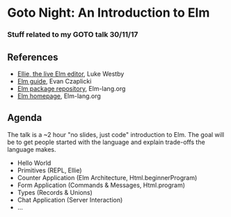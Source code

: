 # Goto Night: An Introduction to Elm
### Stuff related to my GOTO talk 30/11/17

## References
- [Ellie, the live Elm editor](https://ellie-app.com/), Luke Westby
- [Elm guide](https://guide.elm-lang.org/), Evan Czaplicki
- [Elm package repository](http://package.elm-lang.org/), Elm-lang.org
- [Elm homepage](http://elm-lang.org/), Elm-lang.org

## Agenda
The talk is a ~2 hour "no slides, just code" introduction to Elm. The goal will be to get people started with the language and explain trade-offs the language makes.
- Hello World
- Primitives (REPL, Ellie)
- Counter Application (Elm Architecture, Html.beginnerProgram)
- Form Application (Commands & Messages, Html.program)
- Types (Records & Unions)
- Chat Application (Server Interaction)
- ...
